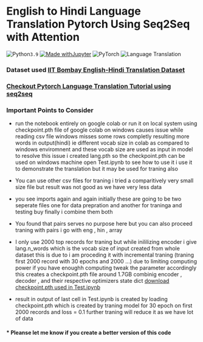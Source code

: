 # English to Hindi Language Translation Pytorch Using Seq2Seq with Attention
![Python](https://img.shields.io/badge/python-3670A0?style=for-the-badge&logo=python&logoColor=ffdd54)```3.9``` [![Made withJupyter](https://img.shields.io/badge/Made%20with-Jupyter-orange?style=for-the-badge&logo=Jupyter)](https://jupyter.org/try)  ![PyTorch](https://img.shields.io/badge/PyTorch-%23EE4C2C.svg?style=for-the-badge&logo=PyTorch&logoColor=white)
![Language Translation](https://newsimg.giznext.com/mobile/production/news/wp-content/uploads/2022/05/05152137/Easy-Hindi-Typing-1200_675-735x400.png)

### Dataset used [IIT Bombay English-Hindi Translation Dataset](https://www.kaggle.com/datasets/vaibhavkumar11/hindi-english-parallel-corpus)
### [Checkout Pytorch Language Translation Tutorial using seq2seq](https://pytorch.org/tutorials/intermediate/seq2seq_translation_tutorial.html)

### Important Points to Consider
* run the notebook entirely on google colab or run it on local system using checkpoint.pth file of google colab on windows causes issue while reading csv file windows misses some rows completly resulting more words in output(hindi) ie different vocab size in colab as compared to windows enviromnent and these vocab size are used as input in model to resolve this issue i created lang.pth so the checkpoint.pth can be used on windows machine open Test.ipynb to see how to use it i use it to demonstrate the translation but it may be used for traning also

* You can use other csv files for traning i tried a comparitively very small size file but result was not good as we have very less data

* you see imports again and again initially these are going to be two seperate files one for data prepration and another for traninga and testing buy finally i combine them both

* You found that pairs serves no purpose here but you can also proceed traning with pairs i go with eng , hin , array 

* I only use 2000 top records for traning but while inililizing encoder i give lang.n_words which is the vocab size of input created from whole dataset this is due to i am proceding it with incremental traning (traning first 2000 record with 30 epochs and 2000 ...) due to limiting computing power if you have enoughh computing tweak the parameter accordingly this creates a checkpoint.pth file around 1.7GB combinig encoder , decoder , and their respective optimizers state dict [download checkpoint.pth used in Test.ipynb](https://drive.google.com/file/d/1WmjtScfaFyzCkYgnRZQrlHHFsuC75w3m/view?usp=sharing)

* result in output of last cell in Test.ipynb is created by loading checkpoint.pth which is created by traning model for 30 epoch on first 2000 records and loss = 0.1 further traning will reduce it as we have lot of data

#### * Pleanse let me know if you create a better version of this code
